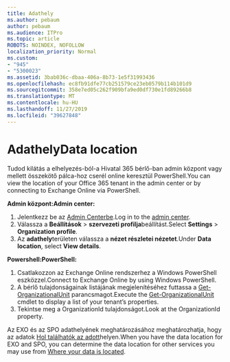 ```yaml
---
title: Adathely
ms.author: pebaum
author: pebaum
ms.audience: ITPro
ms.topic: article
ROBOTS: NOINDEX, NOFOLLOW
localization_priority: Normal
ms.custom:
- "945"
- "5300023"
ms.assetid: 3bab036c-dbaa-406a-8b73-1e5f31993436
ms.openlocfilehash: ec8fb91dfe77cb251579ce23eb0579b114b101d9
ms.sourcegitcommit: 358e7ed05c262f909bfa9ed0df730e1fd89266b8
ms.translationtype: MT
ms.contentlocale: hu-HU
ms.lasthandoff: 11/27/2019
ms.locfileid: "39627848"
---
```

# <a name="data-location"></a><span data-ttu-id="fff8b-102">Adathely</span><span class="sxs-lookup"><span data-stu-id="fff8b-102">Data location</span></span>

<span data-ttu-id="fff8b-103">Tudod kilátás a elhelyezés-ból-a Hivatal 365 bérlő-ban admin központ vagy mellett összekötő pálca-hoz cserél online keresztül PowerShell.</span><span class="sxs-lookup"><span data-stu-id="fff8b-103">You can view the location of your Office 365 tenant in the admin center or by connecting to Exchange Online via PowerShell.</span></span>


<span data-ttu-id="fff8b-104">**Admin központ:**</span><span class="sxs-lookup"><span data-stu-id="fff8b-104">**Admin center:**</span></span>
1. <span data-ttu-id="fff8b-105">Jelentkezz be az [Admin Centerbe](https://admin.microsoft.com/Adminportal/Home).</span><span class="sxs-lookup"><span data-stu-id="fff8b-105">Log in to the [admin center](https://admin.microsoft.com/Adminportal/Home).</span></span>
2. <span data-ttu-id="fff8b-106">Válassza a **Beállítások** > **szervezeti profilja**beállítást.</span><span class="sxs-lookup"><span data-stu-id="fff8b-106">Select **Settings** > **Organization profile**.</span></span>
3. <span data-ttu-id="fff8b-107">Az **adathely**területen válassza a **nézet részletei nézetet**.</span><span class="sxs-lookup"><span data-stu-id="fff8b-107">Under **Data location**, select **View details**.</span></span>


<span data-ttu-id="fff8b-108">**Powershell:**</span><span class="sxs-lookup"><span data-stu-id="fff8b-108">**PowerShell:**</span></span>
1. <span data-ttu-id="fff8b-109">Csatlakozzon az Exchange Online rendszerhez a Windows PowerShell eszközzel.</span><span class="sxs-lookup"><span data-stu-id="fff8b-109">Connect to Exchange Online by using Windows PowerShell.</span></span>
2. <span data-ttu-id="fff8b-110">A bérlő tulajdonságainak listájának megjelenítéséhez futtassa a [Get-OrganizationalUnit](https://docs.microsoft.com/powershell/module/exchange/active-directory/get-organizationalunit) parancsmagot.</span><span class="sxs-lookup"><span data-stu-id="fff8b-110">Execute the [Get-OrganizationalUnit](https://docs.microsoft.com/powershell/module/exchange/active-directory/get-organizationalunit) cmdlet to display a list of your tenant’s properties.</span></span> 
3. <span data-ttu-id="fff8b-111">Tekintse meg a OrganizationId tulajdonságot.</span><span class="sxs-lookup"><span data-stu-id="fff8b-111">Look at the OrganizationId property.</span></span>

<span data-ttu-id="fff8b-112">Az EXO és az SPO adathelyének meghatározásához meghatározhatja, hogy az adatok [Hol találhatók az adott](https://products.office.com/where-is-your-data-located)helyen.</span><span class="sxs-lookup"><span data-stu-id="fff8b-112">When you have the data location for EXO and SPO, you can determine the data location for other services you may use from [Where your data is located](https://products.office.com/where-is-your-data-located).</span></span>